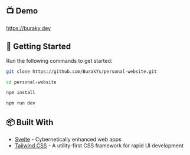 ## 📺 Demo

https://buraky.dev

## 🚀 Getting Started

Run the following commands to get started:

```bash
git clone https://github.com/BurakYs/personal-website.git

cd personal-website

npm install

npm run dev
```

## 📦 Built With

- [Svelte](https://svelte.dev/) - Cybernetically enhanced web apps
- [Tailwind CSS](https://tailwindcss.com/) - A utility-first CSS framework for rapid UI development
